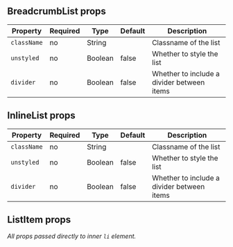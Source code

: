 ## BreadcrumbList props

Property    | Required | Type | Default | Description
------------|----------|------|---------|------------
`className` | no | String  |       | Classname of the list
`unstyled`  | no | Boolean | false | Whether to style the list
`divider`   | no | Boolean | false | Whether to include a divider between items

## InlineList props

Property    | Required | Type | Default | Description
------------|----------|------|---------|------------
`className` | no | String  |       | Classname of the list
`unstyled`  | no | Boolean | false | Whether to style the list
`divider`   | no | Boolean | false | Whether to include a divider between items

## ListItem props

_All props passed directly to inner `li` element._